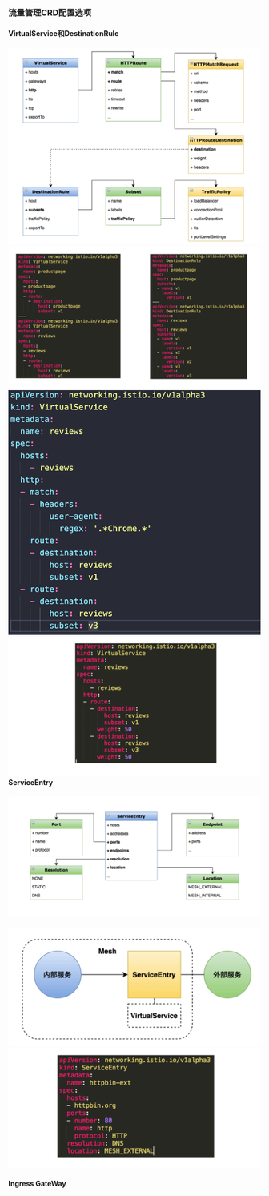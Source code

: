 ### 流量管理CRD配置选项

#### VirtualService和DestinationRule

#### ![](/image/Istio/VirtualService配置选项.png)![](/image/Istio/VirtualService-example.png)![](/image/Istio/VirtualService-headers-example.png)![](/image/Istio/VirtualService-灰度发布.png)ServiceEntry

#### ![](/image/Istio/ServiceEntry配置选项.png)

![](/image/Istio/ServiceEntry.png)![](/image/Istio/ServiceEntry-example.png)

#### Ingress GateWay







